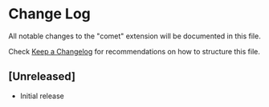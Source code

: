 # Change Log

All notable changes to the "comet" extension will be documented in this file.

Check [Keep a Changelog](http://keepachangelog.com/) for recommendations on how to structure this file.

## [Unreleased]

- Initial release